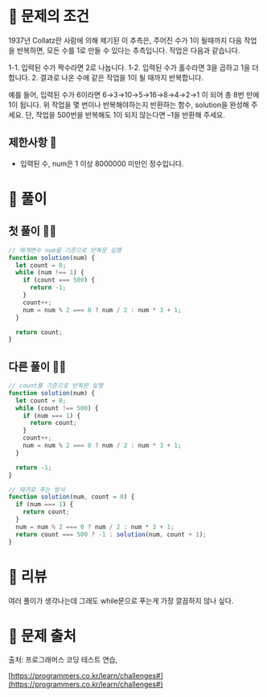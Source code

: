 # 📌 문제의 조건
1937년 Collatz란 사람에 의해 제기된 이 추측은, 주어진 수가 1이 될때까지 다음 작업을 반복하면, 모든 수를 1로 만들 수 있다는 추측입니다. 작업은 다음과 같습니다.

1-1. 입력된 수가 짝수라면 2로 나눕니다. 
1-2. 입력된 수가 홀수라면 3을 곱하고 1을 더합니다.
2. 결과로 나온 수에 같은 작업을 1이 될 때까지 반복합니다.

예를 들어, 입력된 수가 6이라면 6→3→10→5→16→8→4→2→1 이 되어 총 8번 만에 1이 됩니다. 위 작업을 몇 번이나 반복해야하는지 반환하는 함수, solution을 완성해 주세요. 단, 작업을 500번을 반복해도 1이 되지 않는다면 –1을 반환해 주세요.

## 제한사항 🤔
* 입력된 수, num은 1 이상 8000000 미만인 정수입니다.

# 📌 풀이
## 첫 풀이 👨‍💻

```jsx
// 매개변수 num을 기준으로 반복문 실행
function solution(num) {
  let count = 0;
  while (num !== 1) {
    if (count === 500) {
      return -1;
    }
    count++;
    num = num % 2 === 0 ? num / 2 : num * 3 + 1;
  }

  return count;
}
```

## 다른 풀이 👨‍💻
```jsx
// count를 기준으로 반복문 실행
function solution(num) {
  let count = 0;
  while (count !== 500) {
    if (num === 1) {
      return count;
    }
    count++;
    num = num % 2 === 0 ? num / 2 : num * 3 + 1;
  }

  return -1;
}
```

```jsx
// 재귀로 푸는 방식
function solution(num, count = 0) {
  if (num === 1) {
    return count;
  }
  num = num % 2 === 0 ? num / 2 : num * 3 + 1;
  return count === 500 ? -1 : solution(num, count + 1);
}
```

# 📌 리뷰
여러 풀이가 생각나는데 그래도 while문으로 푸는게 가장 깔끔하지 않나 싶다.

# 📌 문제 출처

출처: 프로그래머스 코딩 테스트 연습,

[https://programmers.co.kr/learn/challenges#](https://programmers.co.kr/learn/challenges#)
